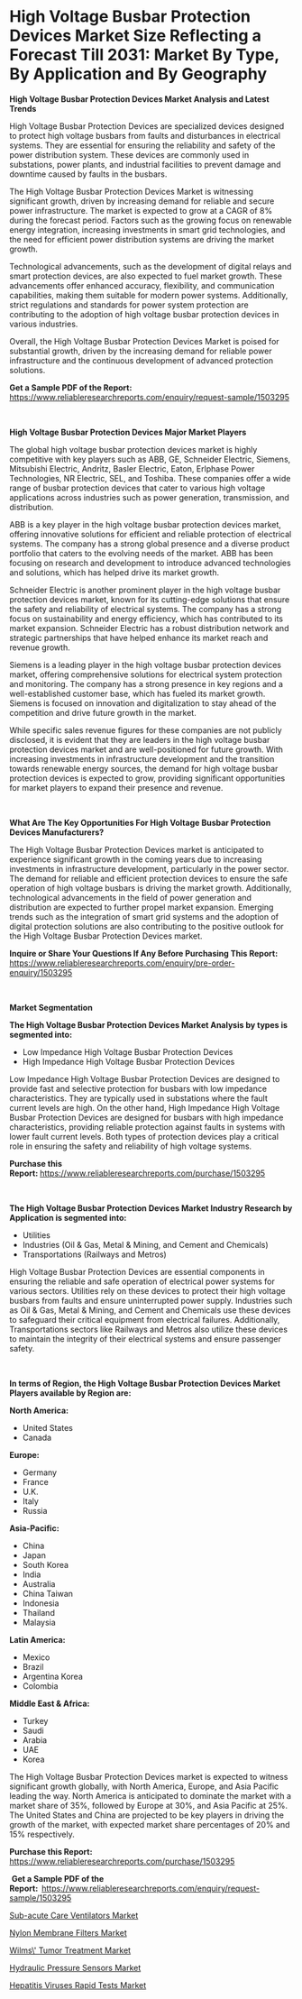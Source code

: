 <p><h1>High Voltage Busbar Protection Devices Market Size Reflecting a Forecast Till 2031: Market By Type, By Application and By Geography</h1></p><p><strong>High Voltage Busbar Protection Devices Market Analysis and Latest Trends</strong></p>
<p><p>High Voltage Busbar Protection Devices are specialized devices designed to protect high voltage busbars from faults and disturbances in electrical systems. They are essential for ensuring the reliability and safety of the power distribution system. These devices are commonly used in substations, power plants, and industrial facilities to prevent damage and downtime caused by faults in the busbars.</p><p>The High Voltage Busbar Protection Devices Market is witnessing significant growth, driven by increasing demand for reliable and secure power infrastructure. The market is expected to grow at a CAGR of 8% during the forecast period. Factors such as the growing focus on renewable energy integration, increasing investments in smart grid technologies, and the need for efficient power distribution systems are driving the market growth. </p><p>Technological advancements, such as the development of digital relays and smart protection devices, are also expected to fuel market growth. These advancements offer enhanced accuracy, flexibility, and communication capabilities, making them suitable for modern power systems. Additionally, strict regulations and standards for power system protection are contributing to the adoption of high voltage busbar protection devices in various industries. </p><p>Overall, the High Voltage Busbar Protection Devices Market is poised for substantial growth, driven by the increasing demand for reliable power infrastructure and the continuous development of advanced protection solutions.</p></p>
<p><strong>Get a Sample PDF of the Report:&nbsp;</strong> <a href="https://www.reliableresearchreports.com/enquiry/request-sample/1503295">https://www.reliableresearchreports.com/enquiry/request-sample/1503295</a></p>
<p>&nbsp;</p>
<p><strong>High Voltage Busbar Protection Devices Major Market Players</strong></p>
<p><p>The global high voltage busbar protection devices market is highly competitive with key players such as ABB, GE, Schneider Electric, Siemens, Mitsubishi Electric, Andritz, Basler Electric, Eaton, Erlphase Power Technologies, NR Electric, SEL, and Toshiba. These companies offer a wide range of busbar protection devices that cater to various high voltage applications across industries such as power generation, transmission, and distribution.</p><p>ABB is a key player in the high voltage busbar protection devices market, offering innovative solutions for efficient and reliable protection of electrical systems. The company has a strong global presence and a diverse product portfolio that caters to the evolving needs of the market. ABB has been focusing on research and development to introduce advanced technologies and solutions, which has helped drive its market growth.</p><p>Schneider Electric is another prominent player in the high voltage busbar protection devices market, known for its cutting-edge solutions that ensure the safety and reliability of electrical systems. The company has a strong focus on sustainability and energy efficiency, which has contributed to its market expansion. Schneider Electric has a robust distribution network and strategic partnerships that have helped enhance its market reach and revenue growth.</p><p>Siemens is a leading player in the high voltage busbar protection devices market, offering comprehensive solutions for electrical system protection and monitoring. The company has a strong presence in key regions and a well-established customer base, which has fueled its market growth. Siemens is focused on innovation and digitalization to stay ahead of the competition and drive future growth in the market.</p><p>While specific sales revenue figures for these companies are not publicly disclosed, it is evident that they are leaders in the high voltage busbar protection devices market and are well-positioned for future growth. With increasing investments in infrastructure development and the transition towards renewable energy sources, the demand for high voltage busbar protection devices is expected to grow, providing significant opportunities for market players to expand their presence and revenue.</p></p>
<p>&nbsp;</p>
<p><strong>What Are The Key Opportunities For High Voltage Busbar Protection Devices Manufacturers?</strong></p>
<p><p>The High Voltage Busbar Protection Devices market is anticipated to experience significant growth in the coming years due to increasing investments in infrastructure development, particularly in the power sector. The demand for reliable and efficient protection devices to ensure the safe operation of high voltage busbars is driving the market growth. Additionally, technological advancements in the field of power generation and distribution are expected to further propel market expansion. Emerging trends such as the integration of smart grid systems and the adoption of digital protection solutions are also contributing to the positive outlook for the High Voltage Busbar Protection Devices market.</p></p>
<p><strong>Inquire or Share Your Questions If Any Before Purchasing This Report:</strong> <a href="https://www.reliableresearchreports.com/enquiry/pre-order-enquiry/1503295">https://www.reliableresearchreports.com/enquiry/pre-order-enquiry/1503295</a></p>
<p>&nbsp;</p>
<p><strong>Market Segmentation</strong></p>
<p><strong>The High Voltage Busbar Protection Devices Market Analysis by types is segmented into:</strong></p>
<p><ul><li>Low Impedance High Voltage Busbar Protection Devices</li><li>High Impedance High Voltage Busbar Protection Devices</li></ul></p>
<p><p>Low Impedance High Voltage Busbar Protection Devices are designed to provide fast and selective protection for busbars with low impedance characteristics. They are typically used in substations where the fault current levels are high. On the other hand, High Impedance High Voltage Busbar Protection Devices are designed for busbars with high impedance characteristics, providing reliable protection against faults in systems with lower fault current levels. Both types of protection devices play a critical role in ensuring the safety and reliability of high voltage systems.</p></p>
<p><strong>Purchase this Report:&nbsp;</strong><a href="https://www.reliableresearchreports.com/purchase/1503295">https://www.reliableresearchreports.com/purchase/1503295</a></p>
<p>&nbsp;</p>
<p><strong>The High Voltage Busbar Protection Devices Market Industry Research by Application is segmented into:</strong></p>
<p><ul><li>Utilities</li><li>Industries (Oil & Gas, Metal & Mining, and Cement and Chemicals)</li><li>Transportations (Railways and Metros)</li></ul></p>
<p><p>High Voltage Busbar Protection Devices are essential components in ensuring the reliable and safe operation of electrical power systems for various sectors. Utilities rely on these devices to protect their high voltage busbars from faults and ensure uninterrupted power supply. Industries such as Oil & Gas, Metal & Mining, and Cement and Chemicals use these devices to safeguard their critical equipment from electrical failures. Additionally, Transportations sectors like Railways and Metros also utilize these devices to maintain the integrity of their electrical systems and ensure passenger safety.</p></p>
<p>&nbsp;</p>
<p><strong>In terms of Region, the High Voltage Busbar Protection Devices Market Players available by Region are:</strong></p>
<p>
    <p> <strong> North America: </strong>
        <ul>
            <li>United States</li>
            <li>Canada</li>
        </ul>
        </p> 
    <p> <strong> Europe: </strong>
        <ul>
            <li>Germany</li>
            <li>France</li>
            <li>U.K.</li>
            <li>Italy</li>
            <li>Russia</li>
        </ul>
        </p> 
    <p> <strong> Asia-Pacific: </strong>
        <ul>
            <li>China</li>
            <li>Japan</li>
            <li>South Korea</li>
            <li>India</li>
            <li>Australia</li>
            <li>China Taiwan</li>
            <li>Indonesia</li>
            <li>Thailand</li>
            <li>Malaysia</li>
        </ul>
        </p> 
    <p> <strong> Latin America: </strong>
        <ul>
            <li>Mexico</li>
            <li>Brazil</li>
            <li>Argentina Korea</li>
            <li>Colombia</li>
        </ul>
        </p> 
    <p> <strong> Middle East & Africa: </strong>
        <ul>
            <li>Turkey</li>
            <li>Saudi</li>
            <li>Arabia</li>
            <li>UAE</li>
            <li>Korea</li>
        </ul>
    </p>
    </p>
<p><p>The High Voltage Busbar Protection Devices market is expected to witness significant growth globally, with North America, Europe, and Asia Pacific leading the way. North America is anticipated to dominate the market with a market share of 35%, followed by Europe at 30%, and Asia Pacific at 25%. The United States and China are projected to be key players in driving the growth of the market, with expected market share percentages of 20% and 15% respectively.</p></p>
<p><strong>Purchase this Report: </strong><a href="https://www.reliableresearchreports.com/purchase/1503295">https://www.reliableresearchreports.com/purchase/1503295</a></p>
<p>&nbsp;<strong>Get a Sample PDF of the Report:&nbsp;&nbsp;</strong><a href="https://www.reliableresearchreports.com/enquiry/request-sample/1503295">https://www.reliableresearchreports.com/enquiry/request-sample/1503295</a></p>
<p><strong></strong></p>
<p><p><a href="https://medium.com/@noelkunzei1/sub-acute-care-ventilators-market-share-evolution-and-market-growth-trends-2024-2031-32950699d915">Sub-acute Care Ventilators Market</a></p><p><a href="https://issuu.com/reportprime-2/docs/nylon-membrane-filters-market-size-2030.pptx">Nylon Membrane Filters Market</a></p><p><a href="https://github.com/danielneavesallisons03mba/Market-Research-Report-List-1/blob/main/wilms-tumor-treatment-market.md">Wilms\' Tumor Treatment Market</a></p><p><a href="https://issuu.com/reportprime-2/docs/hydraulic-pressure-sensors-market-size-2030.pptx">Hydraulic Pressure Sensors Market</a></p><p><a href="https://medium.com/@noelkunzei1/hepatitis-viruses-rapid-tests-market-size-reveals-the-best-marketing-channels-in-global-industry-2a5de8b01b44">Hepatitis Viruses Rapid Tests Market</a></p></p>